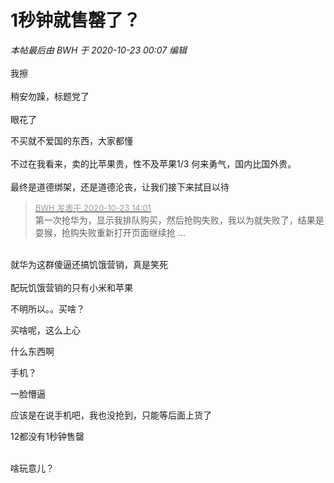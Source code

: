 # 1秒钟就售罄了？


<i class="pstatus"> 本帖最后由 BWH 于 2020-10-23 00:07 编辑 </i><br />
<br />
我擦<br />
<br />
稍安勿躁，标题党了<br />
<br />
眼花了

不买就不爱国的东西，大家都懂<br />
<br />
不过在我看来，卖的比苹果贵，性不及苹果1/3 何来勇气，国内比国外贵。<br />
<br />
最终是道德绑架，还是道德沦丧，让我们接下来拭目以待

<div class="quote"><blockquote><font size="2"><a href="https://www.hostloc.com/forum.php?mod=redirect&amp;goto=findpost&amp;pid=9340945&amp;ptid=757416" target="_blank"><font color="#999999">BWH 发表于 2020-10-23 14:01</font></a></font><br />
第一次抢华为，显示我排队购买，然后抢购失败，我以为就失败了，结果是耍猴，抢购失败重新打开页面继续抢 ...</blockquote></div><br />
就华为这群傻逼还搞饥饿营销，真是笑死<br />
<br />
配玩饥饿营销的只有小米和苹果

不明所以。。买啥？

买啥呢，这么上心

什么东西啊

手机？

一脸懵逼

应该是在说手机吧，我也没抢到，只能等后面上货了

12都没有1秒钟售罄<br />
<br />
<img src="static/image/smiley/default/time.gif" smilieid="15" border="0" alt="" /><img src="static/image/smiley/default/time.gif" smilieid="15" border="0" alt="" /><img src="static/image/smiley/default/time.gif" smilieid="15" border="0" alt="" />

啥玩意儿？<img id="aimg_he0EZ" onclick="zoom(this, this.src, 0, 0, 0)" class="zoom" src="https://cdn.jsdelivr.net/gh/hishis/forum-master/public/images/patch.gif" onmouseover="img_onmouseoverfunc(this)" onload="thumbImg(this)" border="0" alt="" />
